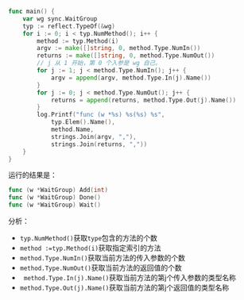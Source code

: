 ```go
func main() {
	var wg sync.WaitGroup
	typ := reflect.TypeOf(&wg)
	for i := 0; i < typ.NumMethod(); i++ { 
		method := typ.Method(i)
		argv := make([]string, 0, method.Type.NumIn())
		returns := make([]string, 0, method.Type.NumOut())
		// j 从 1 开始，第 0 个入参是 wg 自己。
		for j := 1; j < method.Type.NumIn(); j++ {
			argv = append(argv, method.Type.In(j).Name())
		}
		for j := 0; j < method.Type.NumOut(); j++ {
			returns = append(returns, method.Type.Out(j).Name())
		}
		log.Printf("func (w *%s) %s(%s) %s",
			typ.Elem().Name(),
			method.Name,
			strings.Join(argv, ","),
			strings.Join(returns, ","))
    }
}
```

运行的结果是：

```go
func (w *WaitGroup) Add(int)
func (w *WaitGroup) Done()
func (w *WaitGroup) Wait()
```



分析：

- `typ.NumMethod()`获取`type`包含的方法的个数
- `method :=typ.Method(i)`获取指定索引的方法
- `method.Type.NumIn()`获取当前方法的传入参数的个数
- `method.Type.NumOut()`获取当前方法的返回值的个数
- ` method.Type.In(j).Name()`获取当前方法的第j个传入参数的类型名称
- `method.Type.Out(j).Name()`获取当前方法的第j个返回值的类型名称